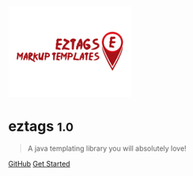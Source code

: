 ![logo](_media/eztags.png)

# eztags <small>1.0</small>

> A java templating library you will absolutely love!

[GitHub](https://github.com/destapi/eztags/)
[Get Started](#)